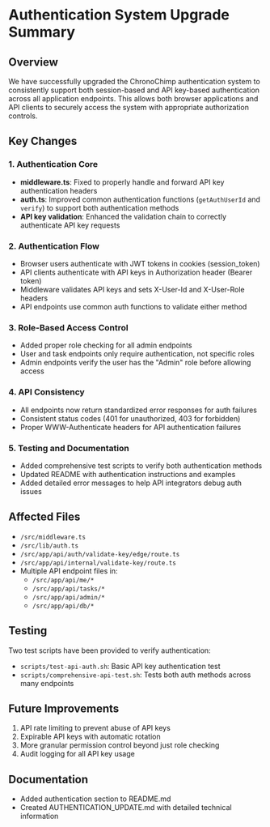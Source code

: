 # Authentication System Upgrade Summary

## Overview
We have successfully upgraded the ChronoChimp authentication system to consistently support both session-based and API key-based authentication across all application endpoints. This allows both browser applications and API clients to securely access the system with appropriate authorization controls.

## Key Changes

### 1. Authentication Core
- **middleware.ts**: Fixed to properly handle and forward API key authentication headers
- **auth.ts**: Improved common authentication functions (`getAuthUserId` and `verify`) to support both authentication methods
- **API key validation**: Enhanced the validation chain to correctly authenticate API key requests

### 2. Authentication Flow
- Browser users authenticate with JWT tokens in cookies (session_token)
- API clients authenticate with API keys in Authorization header (Bearer token)
- Middleware validates API keys and sets X-User-Id and X-User-Role headers
- API endpoints use common auth functions to validate either method

### 3. Role-Based Access Control
- Added proper role checking for all admin endpoints
- User and task endpoints only require authentication, not specific roles
- Admin endpoints verify the user has the "Admin" role before allowing access

### 4. API Consistency
- All endpoints now return standardized error responses for auth failures
- Consistent status codes (401 for unauthorized, 403 for forbidden)
- Proper WWW-Authenticate headers for API authentication failures

### 5. Testing and Documentation
- Added comprehensive test scripts to verify both authentication methods
- Updated README with authentication instructions and examples
- Added detailed error messages to help API integrators debug auth issues

## Affected Files
- `/src/middleware.ts`
- `/src/lib/auth.ts`
- `/src/app/api/auth/validate-key/edge/route.ts`
- `/src/app/api/internal/validate-key/route.ts`
- Multiple API endpoint files in:
  - `/src/app/api/me/*`
  - `/src/app/api/tasks/*`
  - `/src/app/api/admin/*`
  - `/src/app/api/db/*`

## Testing
Two test scripts have been provided to verify authentication:
- `scripts/test-api-auth.sh`: Basic API key authentication test
- `scripts/comprehensive-api-test.sh`: Tests both auth methods across many endpoints

## Future Improvements
1. API rate limiting to prevent abuse of API keys
2. Expirable API keys with automatic rotation
3. More granular permission control beyond just role checking
4. Audit logging for all API key usage

## Documentation
- Added authentication section to README.md
- Created AUTHENTICATION_UPDATE.md with detailed technical information
